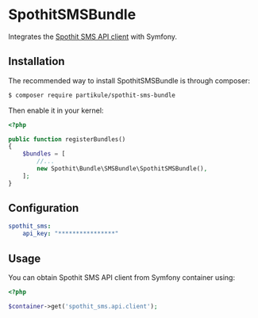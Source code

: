 # SpothitSMSBundle

Integrates the [Spothit SMS API client](https://www.spot-hit.fr/documentation-api) with Symfony.

## Installation

The recommended way to install SpothitSMSBundle is through composer:

```bash
$ composer require partikule/spothit-sms-bundle
```

Then enable it in your kernel:

```php
<?php

public function registerBundles()
{
    $bundles = [
        //...
        new Spothit\Bundle\SMSBundle\SpothitSMSBundle(),
    ];
}
```

## Configuration

```yaml
spothit_sms:
    api_key: "****************"
```

## Usage

You can obtain Spothit SMS API client from Symfony container using:

```php
<?php

$container->get('spothit_sms.api.client');
```

